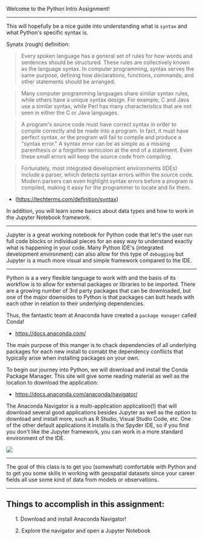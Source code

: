 Welcome to the Python Intro Assignment!

---

This will hopefully be a nice guide into understanding what is ```syntax``` and what Python's specific syntax is.

Synatx (rough) definition:

> Every spoken language has a general set of rules for how words and sentences should be structured. These rules are collectively known as the language syntax. In computer programming, syntax serves the same purpose, defining how declarations, functions, commands, and other statements should be arranged.

> Many computer programming languages share similar syntax rules, while others have a unique syntax design. For example, C and Java use a similar syntax, while Perl has many characteristics that are not seen in either the C or Java languages.

> A program's source code must have correct syntax in order to compile correctly and be made into a program. In fact, it must have perfect syntax, or the program will fail to compile and produce a "syntax error." A syntax error can be as simple as a missing parenthesis or a forgotten semicolon at the end of a statement. Even these small errors will keep the source code from compiling.

> Fortunately, most integrated development environments (IDEs) include a parser, which detects syntax errors within the source code. Modern parsers can even highlight syntax errors before a program is compiled, making it easy for the programmer to locate and fix them.

* (https://techterms.com/definition/syntax)

In addition, you will learn some basics about data types and how to work in the Jupyter Notebook framework.

---

Jupyter is a great working notebook for Python code that let's the user run full code blocks or individual pieces for an easy way to understand exactly what is happening in your code. Many Python IDE's (integrated development environment) can also allow for this type of ```debugging``` but Jupyter is a much more visual and simple framework compared to the IDE.

---

Python is a a very flexible language to work with and the basis of its workflow is to allow for external packages or libraries to be imported. There are a growing number of 3rd party packages that can be downloaded, but one of the major downsides to Python is that packages can butt heads with each other in relation to their underlying dependencies.

Thus, the fantastic team at Anaconda have created a ```package manager``` called Conda!

* https://docs.anaconda.com/

The main purpose of this manger is to chack dependencies of all underlying packages for each new install to comabt the dependency conflicts that typically arise when installing packages on your own.

To begin our journey into Python, we will download and install the Conda Package Manager. This site will give some reading material as well as the location to download the application:

* https://docs.anaconda.com/anaconda/navigator/

The Anaconda Navigator is a multi-application application(!) that will download several good applications besides Jupyter as well as the option to download and install more, such as R Studio, Visual Studio Code, etc. One of the other default applications it installs is the Spyder IDE, so if you find you don't like the Jupyter framework, you can work in a more standard environment of the IDE.

<img src="https://docs.anaconda.com/_images/nav-defaults.png">

---

The goal of this class is to get you (somewhat) comfortable with Python and to get you some skills in working with geospatial datasets since your career fields all use some kind of data from models or observations.

---

## Things to accomplish in this assignment:

<ul>
  
  <il>1. Download and install Anaconda Navigator!</il>
  
  <il>2. Explore the navigator and open a Jupyter Notebook</il>
  
</ul>
